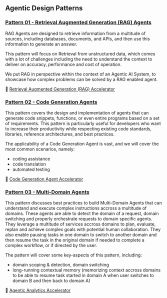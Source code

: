 ## Agentic Design Patterns

### [Pattern 01 - Retrieval Augmented Generation (RAG) Agents](01-rag-agent/README.md)

RAG Agents are designed to retrieve information from a multitude of sources, including databases, documents, and APIs, and then use this information to generate an answer.

This pattern will focus on Retrieval from unstructured data, which comes with a lot of challenges including the need to understand the context to deliver on accuracy, performance and cost of operation.

We put RAG in perspective within the context of an Agentic AI System, to showcase how complex problems can be solved by a RAG enabled agent.

:rocket: [Retrieval Augmented Generation (RAG) Accelerator](../3_accelerators/01-rag-agent/README.md)

### [Pattern 02 - Code Generation Agents](02-code-generation-agent/README.md)

This pattern covers the design and implementation of agents that can generate code snippets, functions, or even entire programs based on a set of requirements. This pattern is particularly useful for developers who want to increase their productivity while respecting existing code standards, libraries, reference architectures, and best practices.

The applicability of a Code Generation Agent is vast, and we will cover the most common scenarios, namely:
- coding assistance
- code translation
- automated testing

:rocket: [Code Generation Agent Accelerator](../3_design_patterns_accelerators/02-code-generation-agent/README.md)

### [Pattern 03 - Multi-Domain Agents](03-multi-domain-agents/README.md)

This pattern discusses best practices to build Multi-Domain Agents that can understand and execute complex instructions accross a multitude of domains. These agents are able to detect the domain of a request, domain switching and properly orchestrate requests to domain specific agents. They leverage a multitude of services accross domains to plan, evaluate, replan and achieve complex goals with potential human collaboration. They also enable pausing tasks in one domain to switch to another domain and then resume the task in the original domain if needed to complete a complex workflow, or if directed by the user. 

The pattern will cover some key-aspects of this pattern, including:
- domain scoping & detection, domain switching
- long-running contextual memory (memorizing context accross domains to be able to resume task started in domain A when user switches to domain B and then back to domain A)

:rocket: [Agentic Analytics Accelerator](../3_accelerators/03-multi-domain-agents/automating_analytics/README.md)